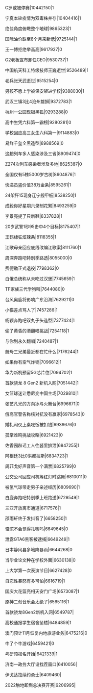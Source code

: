 C罗或被停赛|10442150|1

宁夏本轮疫情为双毒株并存|10404416|1

绝佳角度俯瞰整个地球|9865323|1

国际油价跌至8个月来新低|9725144|1

王一博拒绝举高高|9617927|0

G2老板宣布卸任CEO|9530737|1

中国航天科工特级技师王巍逝世|9526489|1

老兵张天武逝世|9515254|0

男孩不愿上学被保安架进学校|9388030|1

武汉三镇3比4沧州雄狮|9372783|1

杭州一公园现银黑狐|9293288|0

高中生凭六科第一霸榜|9280281|0

学校回应高三女生六科第一|9114883|0

易烊千玺全黑造型|8988569|0

这趟列车多人感染涉及三省|8909474|0

Z274次列车感染者涉及多地|8625387|0

全国仅有5株5000岁古树|8604876|1

快递员盗价值38万金条|8595261|1

24架歼15现身辽宁舰甲板|8538250|1

成毅你好星期六录制花絮|8493259|0

李景亮提了只新鞋|8337828|1

20岁武警1秒95击中4个目标|8175407|1

王鹤棣狂炫辣条|8118355|1

江歌母亲回应底线改编江歌案|8111760|1

周深奔跑吧特别季路透|8055000|0

费德勒正式退役|7798362|0

白俄总统称从未吃过汉堡|7745659|1

TF家族三代学狗叫|7644080|0

台风奥鹿将影响广东沿海|7629211|0

小猫差点骂人了|7457286|1

杨颖奔跑吧双丸子头造型|7377424|1

偷了黄昏的酒翻唱挑战|7254118|1

与你到永久翻唱|7240487|1

航母三兄弟最近都在忙什么|7176244|1

如果你有空气炸锅|7096612|1

华为新机预留5G芯片位|7094702|1

首款骁龙 8 Gen2 新机入网|7051442|1

女篮球迷让悉尼变中国主场|7029810|1

张艺凡光的方向冰与火舞台|6996671|0

俄高官警告称核对抗没有赢家|6978543|0

婚礼司仪上桌吃饭被扣钱|6939676|0

孤掌难鸣挑战攻略|6921423|0

佐香园辟谣工人往酱里排泄|6847255|1

阿根廷3比0洪都拉斯|6834723|1

周菲戈好声音第一个满票|6825799|0

公交公司回应司机等红灯时跳舞|6810011|0

被氢气球带走男子亲述经历|6809690|1

白鹿奔跑吧特别季上班路透|6729549|1

三亚开放离市通道|6717576|1

邵雨轩终于发抖音了|6658250|1

骆驼不会觉得扎嘴吗|6649645|0

泄露GTA6黑客被逮捕|6649249|1

日本静冈县多地降暴雨|6644268|0

当毕业论文种在学校外面|6630138|0

上大学第一次表演节目|6627428|0

自恋性暴怒有多可怕|6616719|1

国庆大花篮亮相天安门广场|6573087|1

原神二创音乐会太绝了|6565116|1

首款骁龙8Gen2新机入网|6549787|

高校通报学生宿舍坠楼|6484859|1

澳门预计11月恢复内地旅游业务|6475216|0

牛了个牛游戏|6459421|0

考研预报名开始|6421339|1

济南一政务大厅设找茬窗口|6410056|

伊戈达拉续约勇士|6409460|

2022触地即燃总决赛开赛|6206995|

